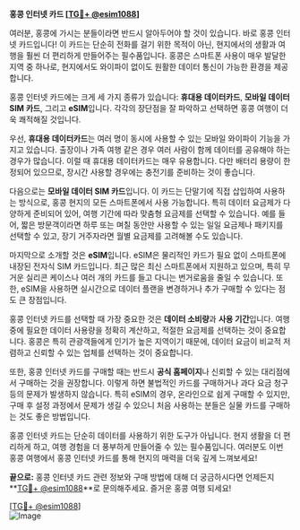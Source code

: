 **홍콩 인터넷 카드 [[TG💪+ @esim1088](https://t.me/s/esim1088)]**

여러분, 홍콩에 가시는 분들이라면 반드시 알아두어야 할 것이 있습니다. 바로 홍콩 인터넷 카드입니다! 이 카드는 단순히 전화를 걸기 위한 목적이 아닌, 현지에서의 생활과 여행을 훨씬 더 편리하게 만들어주는 필수품입니다. 홍콩은 스마트폰 사용이 매우 발달한 지역 중 하나로, 현지에서도 와이파이 없이도 원활한 데이터 통신이 가능한 환경을 제공합니다.

홍콩 인터넷 카드에는 크게 세 가지 종류가 있습니다: **휴대용 데이터카드**, **모바일 데이터 SIM 카드**, 그리고 **eSIM**입니다. 각각의 장단점을 잘 파악하고 선택하면 홍콩 여행이 더욱 쾌적해질 것입니다.

우선, **휴대용 데이터카드**는 여러 명이 동시에 사용할 수 있는 모바일 와이파이 기능을 가지고 있습니다. 출장이나 가족 여행 같은 경우 여러 사람이 함께 데이터를 공유해야 하는 경우가 많습니다. 이럴 때 휴대용 데이터카드는 매우 유용합니다. 다만 배터리 용량이 한정되어 있으므로, 장시간 사용할 경우에는 충전기를 준비하는 것이 좋습니다.

다음으로는 **모바일 데이터 SIM 카드**입니다. 이 카드는 단말기에 직접 삽입하여 사용하는 방식으로, 홍콩 현지의 모든 스마트폰에서 사용 가능합니다. 특히 데이터 요금제가 다양하게 준비되어 있어, 여행 기간에 따라 맞춤형 요금제를 선택할 수 있습니다. 예를 들어, 짧은 방문객이라면 하루 또는 며칠 동안만 사용할 수 있는 일일 요금제나 패키지를 선택할 수 있고, 장기 거주자라면 월별 요금제를 고려해볼 수도 있습니다.

마지막으로 소개할 것은 **eSIM**입니다. eSIM은 물리적인 카드가 필요 없이 스마트폰에 내장된 전자식 SIM 카드입니다. 최근 많은 최신 스마트폰에서 지원하고 있으며, 특히 무거운 실리콘 케이스나 여러 개의 카드를 들고 다니는 번거로움을 줄일 수 있습니다. 또한, eSIM을 사용하면 실시간으로 데이터 플랜을 변경하거나 추가 구매할 수 있다는 점도 큰 장점입니다.

홍콩 인터넷 카드를 선택할 때 가장 중요한 것은 **데이터 소비량**과 **사용 기간**입니다. 여행 중에 필요한 데이터 사용량을 정확히 계산하고, 적절한 요금제를 선택하는 것이 중요합니다. 홍콩은 특히 관광객들에게 인기가 높은 지역이기 때문에, 데이터 요금이 비교적 저렴하고 신뢰할 수 있는 업체를 선택하는 것이 중요합니다.

또한, 홍콩 인터넷 카드를 구매할 때는 반드시 **공식 홈페이지**나 신뢰할 수 있는 대리점에서 구매하는 것을 권장합니다. 이렇게 하면 불법적인 카드를 구매하거나 과다 요금 청구 등의 문제가 발생하지 않습니다. 특히 eSIM의 경우, 온라인으로 쉽게 구매할 수 있지만, 구매 후 설정 과정에서 문제가 생길 수 있으니 처음 사용하는 분들은 실물 카드를 구매하는 것도 좋은 방법입니다.

홍콩 인터넷 카드는 단순히 데이터를 사용하기 위한 도구가 아닙니다. 현지 생활을 더 편리하게 하고, 여행 경험을 더 풍부하게 만들어줄 수 있는 필수품입니다. 여러분도 이번 홍콩 여행에서 홍콩 인터넷 카드를 통해 현지의 매력을 더욱 깊게 느껴보세요!

**끝으로:** 홍콩 인터넷 카드 관련 정보와 구매 방법에 대해 더 궁금하시다면 언제든지 **[TG💪+ @esim1088](https://t.me/s/esim1088)**로 문의해주세요. 즐거운 홍콩 여행 되세요! 

[[TG💪+ @esim1088](https://t.me/s/esim1088)]  
![Image](https://i.postimg.cc/Y0z9fWf4/image.png)